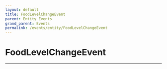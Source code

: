 ```yaml
---
layout: default
title: FoodLevelChangeEvent
parent: Entity Events
grand_parent: Events
permalink: /events/entity/FoodLevelChangeEvent
---
```


# FoodLevelChangeEvent

---
